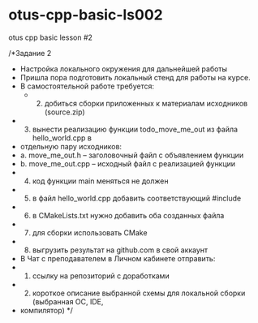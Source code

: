 # otus-cpp-basic-ls002
otus cpp basic lesson #2

/*Задание 2
 * Настройка локального окружения для дальнейшей работы
 * Пришла пора подготовить локальный стенд для работы на курсе.
 * В самостоятельной работе требуется:
   * 2. добиться сборки приложенных к материалам исходников (source.zip)
 * 3. вынести реализацию функции todo_move_me_out из файла hello_world.cpp в
 * отдельную пару исходников:
 * a. move_me_out.h – заголовочный файл с объявлением функции
 * b. move_me_out.cpp – исходный файл с реализацией функции
 * 4. код функции main меняться не должен
 * 5. в файл hello_world.cpp добавить соответствующий #include
 * 6. в CMakeLists.txt нужно добавить оба созданных файла
 * 7. для сборки использовать CMake
 * 8. выгрузить результат на github.com в свой аккаунт
 * В Чат с преподавателем в Личном кабинете отправить:
 * 1. ссылку на репозиторий с доработками
 * 2. короткое описание выбранной схемы для локальной сборки (выбранная ОС, IDE,
 * компилятор)
 */
